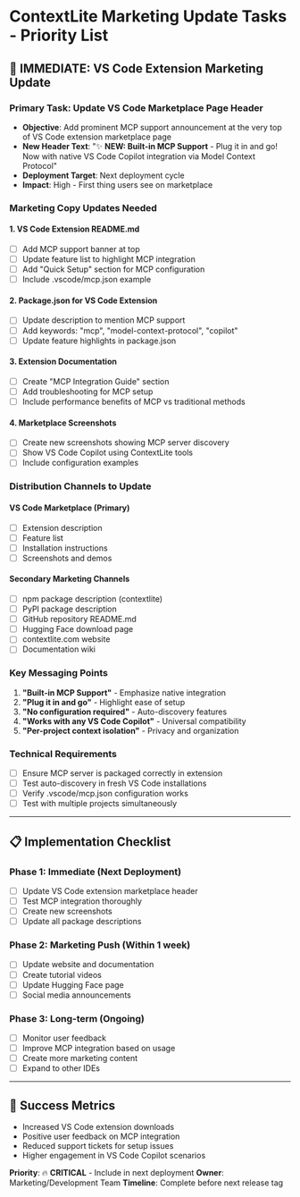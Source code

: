 # ContextLite Marketing Update Tasks - Priority List

## 🚀 IMMEDIATE: VS Code Extension Marketing Update

### **Primary Task: Update VS Code Marketplace Page Header**
- **Objective**: Add prominent MCP support announcement at the very top of VS Code extension marketplace page
- **New Header Text**: "✨ **NEW: Built-in MCP Support** - Plug it in and go! Now with native VS Code Copilot integration via Model Context Protocol"
- **Deployment Target**: Next deployment cycle
- **Impact**: High - First thing users see on marketplace

### **Marketing Copy Updates Needed**

#### 1. **VS Code Extension README.md**
- [ ] Add MCP support banner at top
- [ ] Update feature list to highlight MCP integration
- [ ] Add "Quick Setup" section for MCP configuration
- [ ] Include .vscode/mcp.json example

#### 2. **Package.json for VS Code Extension**
- [ ] Update description to mention MCP support
- [ ] Add keywords: "mcp", "model-context-protocol", "copilot"
- [ ] Update feature highlights in package.json

#### 3. **Extension Documentation**
- [ ] Create "MCP Integration Guide" section
- [ ] Add troubleshooting for MCP setup
- [ ] Include performance benefits of MCP vs traditional methods

#### 4. **Marketplace Screenshots**
- [ ] Create new screenshots showing MCP server discovery
- [ ] Show VS Code Copilot using ContextLite tools
- [ ] Include configuration examples

### **Distribution Channels to Update**

#### VS Code Marketplace (Primary)
- [ ] Extension description
- [ ] Feature list
- [ ] Installation instructions
- [ ] Screenshots and demos

#### Secondary Marketing Channels
- [ ] npm package description (contextlite)
- [ ] PyPI package description
- [ ] GitHub repository README.md
- [ ] Hugging Face download page
- [ ] contextlite.com website
- [ ] Documentation wiki

### **Key Messaging Points**
1. **"Built-in MCP Support"** - Emphasize native integration
2. **"Plug it in and go"** - Highlight ease of setup
3. **"No configuration required"** - Auto-discovery features
4. **"Works with any VS Code Copilot"** - Universal compatibility
5. **"Per-project context isolation"** - Privacy and organization

### **Technical Requirements**
- [ ] Ensure MCP server is packaged correctly in extension
- [ ] Test auto-discovery in fresh VS Code installations
- [ ] Verify .vscode/mcp.json configuration works
- [ ] Test with multiple projects simultaneously

---

## 📋 Implementation Checklist

### Phase 1: Immediate (Next Deployment)
- [ ] Update VS Code extension marketplace header
- [ ] Test MCP integration thoroughly
- [ ] Create new screenshots
- [ ] Update all package descriptions

### Phase 2: Marketing Push (Within 1 week)
- [ ] Update website and documentation
- [ ] Create tutorial videos
- [ ] Update Hugging Face page
- [ ] Social media announcements

### Phase 3: Long-term (Ongoing)
- [ ] Monitor user feedback
- [ ] Improve MCP integration based on usage
- [ ] Create more marketing content
- [ ] Expand to other IDEs

---

## 🎯 Success Metrics
- Increased VS Code extension downloads
- Positive user feedback on MCP integration
- Reduced support tickets for setup issues
- Higher engagement in VS Code Copilot scenarios

**Priority**: 🔥 **CRITICAL** - Include in next deployment
**Owner**: Marketing/Development Team
**Timeline**: Complete before next release tag
